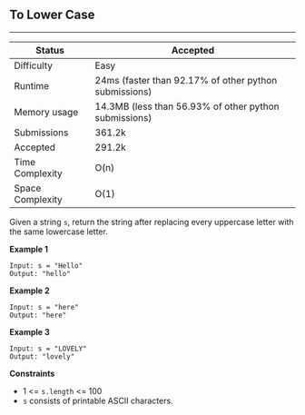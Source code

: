 ## To Lower Case
---------
| Status | Accepted |
| --- | --- |
| Difficulty | Easy |
| Runtime | 24ms (faster than 92.17% of other python submissions) |
| Memory usage | 14.3MB (less than 56.93% of other python submissions) |
| Submissions | 361.2k |
| Accepted | 291.2k |
| Time Complexity | O(n) |
| Space Complexity | O(1) |

Given a string `s`, return the string after replacing every uppercase letter with the same lowercase letter.

**Example 1**
```
Input: s = "Hello"
Output: "hello"
```

**Example 2**
```
Input: s = "here"
Output: "here"
```

**Example 3**
```
Input: s = "LOVELY"
Output: "lovely"
```

**Constraints**
- 1 <= `s.length` <= 100
- `s` consists of printable ASCII characters.
